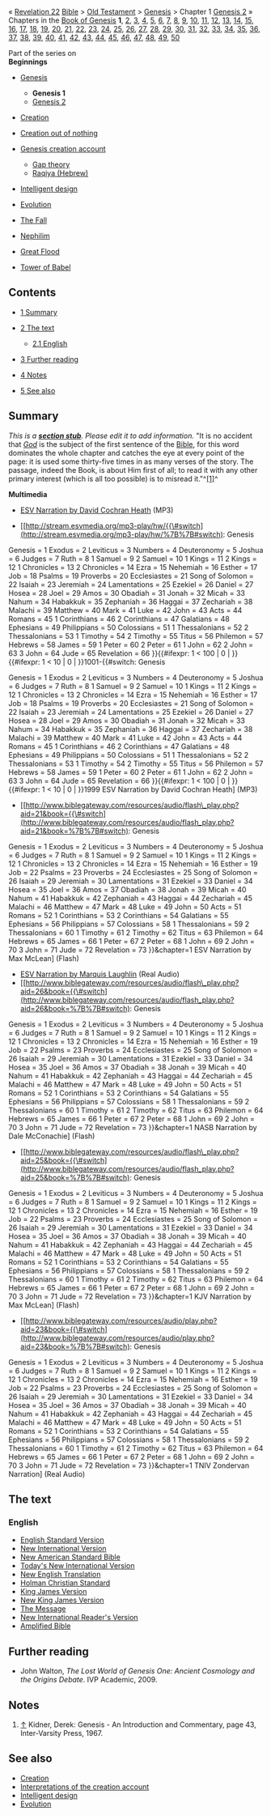 «
[Revelation 22](index.php?title=Revelation_22&action=edit&redlink=1 "Revelation 22 (page does not exist)")
[Bible](Bible "Bible") \>
[Old Testament](Old_Testament "Old Testament") \>
[Genesis](Genesis "Genesis") \> Chapter 1
[Genesis 2](Genesis_2 "Genesis 2") »
Chapters in the
[Book of Genesis](Book_of_Genesis "Book of Genesis")
**1**, [2](Genesis_2 "Genesis 2"), [3](Genesis_3 "Genesis 3"),
[4](Genesis_4 "Genesis 4"),
[5](index.php?title=Genesis_5&action=edit&redlink=1 "Genesis 5 (page does not exist)"),
[6](Genesis_6 "Genesis 6"),
[7](index.php?title=Genesis_7&action=edit&redlink=1 "Genesis 7 (page does not exist)"),
[8](index.php?title=Genesis_8&action=edit&redlink=1 "Genesis 8 (page does not exist)"),
[9](index.php?title=Genesis_9&action=edit&redlink=1 "Genesis 9 (page does not exist)"),
[10](index.php?title=Genesis_10&action=edit&redlink=1 "Genesis 10 (page does not exist)"),
[11](index.php?title=Genesis_11&action=edit&redlink=1 "Genesis 11 (page does not exist)"),
[12](index.php?title=Genesis_12&action=edit&redlink=1 "Genesis 12 (page does not exist)"),
[13](index.php?title=Genesis_13&action=edit&redlink=1 "Genesis 13 (page does not exist)"),
[14](index.php?title=Genesis_14&action=edit&redlink=1 "Genesis 14 (page does not exist)"),
[15](index.php?title=Genesis_15&action=edit&redlink=1 "Genesis 15 (page does not exist)"),
[16](index.php?title=Genesis_16&action=edit&redlink=1 "Genesis 16 (page does not exist)"),
[17](index.php?title=Genesis_17&action=edit&redlink=1 "Genesis 17 (page does not exist)"),
[18](index.php?title=Genesis_18&action=edit&redlink=1 "Genesis 18 (page does not exist)"),
[19](index.php?title=Genesis_19&action=edit&redlink=1 "Genesis 19 (page does not exist)"),
[20](Genesis_20 "Genesis 20"),
[21](index.php?title=Genesis_21&action=edit&redlink=1 "Genesis 21 (page does not exist)"),
[22](index.php?title=Genesis_22&action=edit&redlink=1 "Genesis 22 (page does not exist)"),
[23](index.php?title=Genesis_23&action=edit&redlink=1 "Genesis 23 (page does not exist)"),
[24](index.php?title=Genesis_24&action=edit&redlink=1 "Genesis 24 (page does not exist)"),
[25](index.php?title=Genesis_25&action=edit&redlink=1 "Genesis 25 (page does not exist)"),
[26](index.php?title=Genesis_26&action=edit&redlink=1 "Genesis 26 (page does not exist)"),
[27](index.php?title=Genesis_27&action=edit&redlink=1 "Genesis 27 (page does not exist)"),
[28](Genesis_28 "Genesis 28"), [29](Genesis_29 "Genesis 29"),
[30](Genesis_30 "Genesis 30"),
[31](index.php?title=Genesis_31&action=edit&redlink=1 "Genesis 31 (page does not exist)"),
[32](index.php?title=Genesis_32&action=edit&redlink=1 "Genesis 32 (page does not exist)"),
[33](index.php?title=Genesis_33&action=edit&redlink=1 "Genesis 33 (page does not exist)"),
[34](index.php?title=Genesis_34&action=edit&redlink=1 "Genesis 34 (page does not exist)"),
[35](index.php?title=Genesis_35&action=edit&redlink=1 "Genesis 35 (page does not exist)"),
[36](index.php?title=Genesis_36&action=edit&redlink=1 "Genesis 36 (page does not exist)"),
[37](index.php?title=Genesis_37&action=edit&redlink=1 "Genesis 37 (page does not exist)"),
[38](index.php?title=Genesis_38&action=edit&redlink=1 "Genesis 38 (page does not exist)"),
[39](index.php?title=Genesis_39&action=edit&redlink=1 "Genesis 39 (page does not exist)"),
[40](index.php?title=Genesis_40&action=edit&redlink=1 "Genesis 40 (page does not exist)"),
[41](index.php?title=Genesis_41&action=edit&redlink=1 "Genesis 41 (page does not exist)"),
[42](index.php?title=Genesis_42&action=edit&redlink=1 "Genesis 42 (page does not exist)"),
[43](index.php?title=Genesis_43&action=edit&redlink=1 "Genesis 43 (page does not exist)"),
[44](index.php?title=Genesis_44&action=edit&redlink=1 "Genesis 44 (page does not exist)"),
[45](index.php?title=Genesis_45&action=edit&redlink=1 "Genesis 45 (page does not exist)"),
[46](index.php?title=Genesis_46&action=edit&redlink=1 "Genesis 46 (page does not exist)"),
[47](index.php?title=Genesis_47&action=edit&redlink=1 "Genesis 47 (page does not exist)"),
[48](index.php?title=Genesis_48&action=edit&redlink=1 "Genesis 48 (page does not exist)"),
[49](index.php?title=Genesis_49&action=edit&redlink=1 "Genesis 49 (page does not exist)"),
[50](index.php?title=Genesis_50&action=edit&redlink=1 "Genesis 50 (page does not exist)")

Part of the series on  
**Beginnings**
-   [Genesis](Genesis "Genesis")
    -   **Genesis 1**
    -   [Genesis 2](Genesis_2 "Genesis 2")

-   [Creation](Creation "Creation")
-   [Creation out of nothing](Creation_out_of_nothing "Creation out of nothing")
-   [Genesis creation account](Genesis_creation_account "Genesis creation account")
    -   [Gap theory](Gap_theory "Gap theory")
    -   [Raqiya (Hebrew)](Raqiya_(Hebrew) "Raqiya (Hebrew)")

-   [Intelligent design](Intelligent_design "Intelligent design")
-   [Evolution](Evolution "Evolution")
-   [The Fall](The_Fall "The Fall")
-   [Nephilim](Nephilim "Nephilim")
-   [Great Flood](Great_Flood "Great Flood")
-   [Tower of Babel](Tower_of_Babel "Tower of Babel")

## Contents

-   [1 Summary](#Summary)
-   [2 The text](#The_text)
    -   [2.1 English](#English)

-   [3 Further reading](#Further_reading)
-   [4 Notes](#Notes)
-   [5 See also](#See_also)

## Summary

*This is a **[section stub](http://www.theopedia.com/Category:Theopedia_sectionstubs "Category:Theopedia sectionstubs")**. Please edit it to add information.*
"It is no accident that *[God](God "God")* is the subject of the
first sentence of the [Bible](Bible "Bible"), for this word
dominates the whole chapter and catches the eye at every point of
the page: it is used some thirty-five times in as many verses of
the story. The passage, indeed the Book, is about Him first of all;
to read it with any other primary interest (which is all too
possible) is to misread it."^[[1]](#note-0)^

**Multimedia**

-   [ESV Narration by David Cochran Heath](http://static.crossway.org/audio/hw.64.genesis.1.mp3)
    (MP3)

-   [[http://stream.esvmedia.org/mp3-play/hw/{{\#switch](http://stream.esvmedia.org/mp3-play/hw/%7B%7B#switch):
    Genesis

Genesis = 1
Exodus = 2
Leviticus = 3
Numbers = 4
Deuteronomy = 5
Joshua = 6
Judges = 7
Ruth = 8
1 Samuel = 9
2 Samuel = 10
1 Kings = 11
2 Kings = 12
1 Chronicles = 13
2 Chronicles = 14
Ezra = 15
Nehemiah = 16
Esther = 17
Job = 18
Psalms = 19
Proverbs = 20
Ecclesiastes = 21
Song of Solomon = 22
Isaiah = 23
Jeremiah = 24
Lamentations = 25
Ezekiel = 26
Daniel = 27
Hosea = 28
Joel = 29
Amos = 30
Obadiah = 31
Jonah = 32
Micah = 33
Nahum = 34
Habakkuk = 35
Zephaniah = 36
Haggai = 37
Zechariah = 38
Malachi = 39
Matthew = 40
Mark = 41
Luke = 42
John = 43
Acts = 44
Romans = 45
1 Corinthians = 46
2 Corinthians = 47
Galatians = 48
Ephesians = 49
Philippians = 50
Colossians = 51
1 Thessalonians = 52
2 Thessalonians = 53
1 Timothy = 54
2 Timothy = 55
Titus = 56
Philemon = 57
Hebrews = 58
James = 59
1 Peter = 60
2 Peter = 61
1 John = 62
2 John = 63
3 John = 64
Jude = 65
Revelation = 66
}}{{\#ifexpr: 1 < 100 | 0 | }}{{\#ifexpr: 1 < 10 | 0 |
}}1001-{{\#switch: Genesis

Genesis = 1
Exodus = 2
Leviticus = 3
Numbers = 4
Deuteronomy = 5
Joshua = 6
Judges = 7
Ruth = 8
1 Samuel = 9
2 Samuel = 10
1 Kings = 11
2 Kings = 12
1 Chronicles = 13
2 Chronicles = 14
Ezra = 15
Nehemiah = 16
Esther = 17
Job = 18
Psalms = 19
Proverbs = 20
Ecclesiastes = 21
Song of Solomon = 22
Isaiah = 23
Jeremiah = 24
Lamentations = 25
Ezekiel = 26
Daniel = 27
Hosea = 28
Joel = 29
Amos = 30
Obadiah = 31
Jonah = 32
Micah = 33
Nahum = 34
Habakkuk = 35
Zephaniah = 36
Haggai = 37
Zechariah = 38
Malachi = 39
Matthew = 40
Mark = 41
Luke = 42
John = 43
Acts = 44
Romans = 45
1 Corinthians = 46
2 Corinthians = 47
Galatians = 48
Ephesians = 49
Philippians = 50
Colossians = 51
1 Thessalonians = 52
2 Thessalonians = 53
1 Timothy = 54
2 Timothy = 55
Titus = 56
Philemon = 57
Hebrews = 58
James = 59
1 Peter = 60
2 Peter = 61
1 John = 62
2 John = 63
3 John = 64
Jude = 65
Revelation = 66
}}{{\#ifexpr: 1 < 100 | 0 | }}{{\#ifexpr: 1 < 10 | 0 | }}1999 ESV
Narration by David Cochran Heath] (MP3)

-   [[http://www.biblegateway.com/resources/audio/flash\_play.php?aid=21&book={{\#switch](http://www.biblegateway.com/resources/audio/flash_play.php?aid=21&book=%7B%7B#switch):
    Genesis

Genesis = 1
Exodus = 2
Leviticus = 3
Numbers = 4
Deuteronomy = 5
Joshua = 6
Judges = 7
Ruth = 8
1 Samuel = 9
2 Samuel = 10
1 Kings = 11
2 Kings = 12
1 Chronicles = 13
2 Chronicles = 14
Ezra = 15
Nehemiah = 16
Esther = 19
Job = 22
Psalms = 23
Proverbs = 24
Ecclesiastes = 25
Song of Solomon = 26
Isaiah = 29
Jeremiah = 30
Lamentations = 31
Ezekiel = 33
Daniel = 34
Hosea = 35
Joel = 36
Amos = 37
Obadiah = 38
Jonah = 39
Micah = 40
Nahum = 41
Habakkuk = 42
Zephaniah = 43
Haggai = 44
Zechariah = 45
Malachi = 46
Matthew = 47
Mark = 48
Luke = 49
John = 50
Acts = 51
Romans = 52
1 Corinthians = 53
2 Corinthians = 54
Galatians = 55
Ephesians = 56
Philippians = 57
Colossians = 58
1 Thessalonians = 59
2 Thessalonians = 60
1 Timothy = 61
2 Timothy = 62
Titus = 63
Philemon = 64
Hebrews = 65
James = 66
1 Peter = 67
2 Peter = 68
1 John = 69
2 John = 70
3 John = 71
Jude = 72
Revelation = 73
}}&chapter=1 ESV Narration by Max McLean] (Flash)

-   [ESV Narration by Marquis Laughlin](http://www.gnpcb.org/esv/share/audio/smil?passage=Genesis+1)
    (Real Audio)
-   [[http://www.biblegateway.com/resources/audio/flash\_play.php?aid=26&book={{\#switch](http://www.biblegateway.com/resources/audio/flash_play.php?aid=26&book=%7B%7B#switch):
    Genesis

Genesis = 1
Exodus = 2
Leviticus = 3
Numbers = 4
Deuteronomy = 5
Joshua = 6
Judges = 7
Ruth = 8
1 Samuel = 9
2 Samuel = 10
1 Kings = 11
2 Kings = 12
1 Chronicles = 13
2 Chronicles = 14
Ezra = 15
Nehemiah = 16
Esther = 19
Job = 22
Psalms = 23
Proverbs = 24
Ecclesiastes = 25
Song of Solomon = 26
Isaiah = 29
Jeremiah = 30
Lamentations = 31
Ezekiel = 33
Daniel = 34
Hosea = 35
Joel = 36
Amos = 37
Obadiah = 38
Jonah = 39
Micah = 40
Nahum = 41
Habakkuk = 42
Zephaniah = 43
Haggai = 44
Zechariah = 45
Malachi = 46
Matthew = 47
Mark = 48
Luke = 49
John = 50
Acts = 51
Romans = 52
1 Corinthians = 53
2 Corinthians = 54
Galatians = 55
Ephesians = 56
Philippians = 57
Colossians = 58
1 Thessalonians = 59
2 Thessalonians = 60
1 Timothy = 61
2 Timothy = 62
Titus = 63
Philemon = 64
Hebrews = 65
James = 66
1 Peter = 67
2 Peter = 68
1 John = 69
2 John = 70
3 John = 71
Jude = 72
Revelation = 73
}}&chapter=1 NASB Narration by Dale McConachie] (Flash)

-   [[http://www.biblegateway.com/resources/audio/flash\_play.php?aid=25&book={{\#switch](http://www.biblegateway.com/resources/audio/flash_play.php?aid=25&book=%7B%7B#switch):
    Genesis

Genesis = 1
Exodus = 2
Leviticus = 3
Numbers = 4
Deuteronomy = 5
Joshua = 6
Judges = 7
Ruth = 8
1 Samuel = 9
2 Samuel = 10
1 Kings = 11
2 Kings = 12
1 Chronicles = 13
2 Chronicles = 14
Ezra = 15
Nehemiah = 16
Esther = 19
Job = 22
Psalms = 23
Proverbs = 24
Ecclesiastes = 25
Song of Solomon = 26
Isaiah = 29
Jeremiah = 30
Lamentations = 31
Ezekiel = 33
Daniel = 34
Hosea = 35
Joel = 36
Amos = 37
Obadiah = 38
Jonah = 39
Micah = 40
Nahum = 41
Habakkuk = 42
Zephaniah = 43
Haggai = 44
Zechariah = 45
Malachi = 46
Matthew = 47
Mark = 48
Luke = 49
John = 50
Acts = 51
Romans = 52
1 Corinthians = 53
2 Corinthians = 54
Galatians = 55
Ephesians = 56
Philippians = 57
Colossians = 58
1 Thessalonians = 59
2 Thessalonians = 60
1 Timothy = 61
2 Timothy = 62
Titus = 63
Philemon = 64
Hebrews = 65
James = 66
1 Peter = 67
2 Peter = 68
1 John = 69
2 John = 70
3 John = 71
Jude = 72
Revelation = 73
}}&chapter=1 KJV Narration by Max McLean] (Flash)

-   [[http://www.biblegateway.com/resources/audio/play.php?aid=23&book={{\#switch](http://www.biblegateway.com/resources/audio/play.php?aid=23&book=%7B%7B#switch):
    Genesis

Genesis = 1
Exodus = 2
Leviticus = 3
Numbers = 4
Deuteronomy = 5
Joshua = 6
Judges = 7
Ruth = 8
1 Samuel = 9
2 Samuel = 10
1 Kings = 11
2 Kings = 12
1 Chronicles = 13
2 Chronicles = 14
Ezra = 15
Nehemiah = 16
Esther = 19
Job = 22
Psalms = 23
Proverbs = 24
Ecclesiastes = 25
Song of Solomon = 26
Isaiah = 29
Jeremiah = 30
Lamentations = 31
Ezekiel = 33
Daniel = 34
Hosea = 35
Joel = 36
Amos = 37
Obadiah = 38
Jonah = 39
Micah = 40
Nahum = 41
Habakkuk = 42
Zephaniah = 43
Haggai = 44
Zechariah = 45
Malachi = 46
Matthew = 47
Mark = 48
Luke = 49
John = 50
Acts = 51
Romans = 52
1 Corinthians = 53
2 Corinthians = 54
Galatians = 55
Ephesians = 56
Philippians = 57
Colossians = 58
1 Thessalonians = 59
2 Thessalonians = 60
1 Timothy = 61
2 Timothy = 62
Titus = 63
Philemon = 64
Hebrews = 65
James = 66
1 Peter = 67
2 Peter = 68
1 John = 69
2 John = 70
3 John = 71
Jude = 72
Revelation = 73
}}&chapter=1 TNIV Zondervan Narration] (Real Audio)

## The text

### English

-   [English Standard Version](http://www.gnpcb.org/esv/search/?q=Genesis%201)
-   [New International Version](http://www.biblegateway.com/passage/?search=Genesis%201&version=31)
-   [New American Standard Bible](http://www.biblegateway.com/passage/?search=Genesis%201&version=49)
-   [Today's New International Version](http://www.ibs.org/bible/verse/index.php?q=Genesis%201)
-   [New English Translation](http://net.bible.org/bible.php?book=Genesis&chapter=1)
-   [Holman Christian Standard](http://www.biblegateway.com/passage/?search=Genesis%201&version=77)
-   [King James Version](http://www.biblegateway.com/passage/?search=Genesis%201&version=9)
-   [New King James Version](http://www.biblegateway.com/passage/?search=Genesis%201&version=50)
-   [The Message](http://www.biblegateway.com/passage/?search=Genesis%201&version=65)
-   [New International Reader's Version](http://www.biblegateway.com/passage/?search=Genesis%201&version=76)
-   [Amplified Bible](http://www.biblegateway.com/passage/?search=Genesis%201&version=45)

## Further reading

-   John Walton,
    *The Lost World of Genesis One: Ancient Cosmology and the Origins Debate*.
    IVP Academic, 2009.

## Notes

1.  [↑](#ref-0) Kidner, Derek: Genesis - An Introduction and
    Commentary, page 43, Inter-Varsity Press, 1967.

## See also

-   [Creation](Creation "Creation")
-   [Interpretations of the creation account](Interpretations_of_the_creation_account "Interpretations of the creation account")
-   [Intelligent design](Intelligent_design "Intelligent design")
-   [Evolution](Evolution "Evolution")




